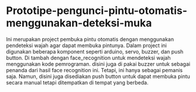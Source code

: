# Prototipe-pengunci-pintu-otomatis-menggunakan-deteksi-muka
Ini merupakan project pembuka pintu otomatis dengan menggunakan pendeteksi wajah agar dapat membuka pintunya. Dalam project ini digunakan beberapa komponent seperti arduino, servo, buzzer, dan push button. Di tambah dengan face_recognition untuk mendeteksi wajah menggunakan kode pemrograman. disini juga di pakai buzzer untuk sebagai penanda dari hasil face recognition ini. Tetapi, ini hanya sebagai pemanis saja. Namun, disini juga disediakan push button untuk dapat membuka pintu secara manual tetapi ditempatkan di tempat yang berbeda.
